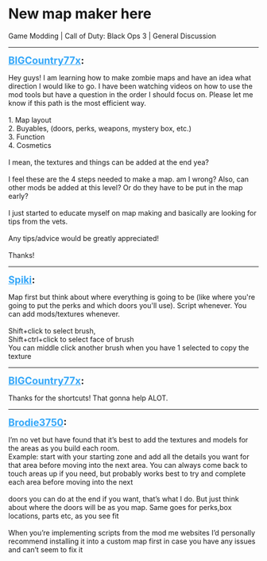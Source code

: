 # New map maker here
Game Modding | Call of Duty: Black Ops 3 | General Discussion

---
<strong style="font-size: 1.4em;"><span style="text-decoration: underline;text-decoration-color: #34a7f9;"><span style="color:#34a7f9;">BIGCountry77x</span></span>:</strong>

<p>Hey guys! I am learning how to make zombie maps and have an idea what direction I would like to go. I have been watching videos on how to use the mod tools but have a question in the order I should focus on. Please let me know if this path is the most efficient way.<br /><br />1. Map layout<br />2. Buyables, (doors, perks, weapons, mystery box, etc.)<br />3. Function<br />4. Cosmetics<br /><br />I mean, the textures and things can be added at the end yea?<br /><br />I feel these are the 4 steps needed to make a map. am I wrong? Also, can other mods be added at this level? Or do they have to be put in the map early?<br /><br />I just started to educate myself on map making and basically are looking for tips from the vets.<br /><br />Any tips/advice would be greatly appreciated!<br /><br />Thanks!</p>

---
<strong style="font-size: 1.4em;"><span style="text-decoration: underline;text-decoration-color: #34a7f9;"><span style="color:#34a7f9;">Spiki</span></span>:</strong>

<p>Map first but think about where everything is going to be (like where you&#39;re going to put the perks and which doors you&#39;ll use). Script whenever. You can add mods/textures whenever.<br /><br />Shift+click to select brush,<br />Shift+ctrl+click to select face of brush<br />You can middle click another brush when you have 1 selected to copy the texture</p>

---
<strong style="font-size: 1.4em;"><span style="text-decoration: underline;text-decoration-color: #34a7f9;"><span style="color:#34a7f9;">BIGCountry77x</span></span>:</strong>

<p>Thanks for the shortcuts! That gonna help ALOT.</p>

---
<strong style="font-size: 1.4em;"><span style="text-decoration: underline;text-decoration-color: #34a7f9;"><span style="color:#34a7f9;">Brodie3750</span></span>:</strong>

<p>I’m no vet but have found that it’s best to add the textures and models for the areas as you build each room.<br />Example: start with your starting zone and add all the details you want for that area before moving into the next area. You can always come back to touch areas up if you need, but probably works best to try and complete each area before moving into the next<br /><br />doors you can do at the end if you want, that’s what I do. But just think about where the doors will be as you map. Same goes for perks,box locations, parts etc, as you see fit<br /><br />When you’re implementing scripts from the mod me websites I’d personally recommend installing it into a custom map first in case you have any issues and can’t seem to fix it</p>
